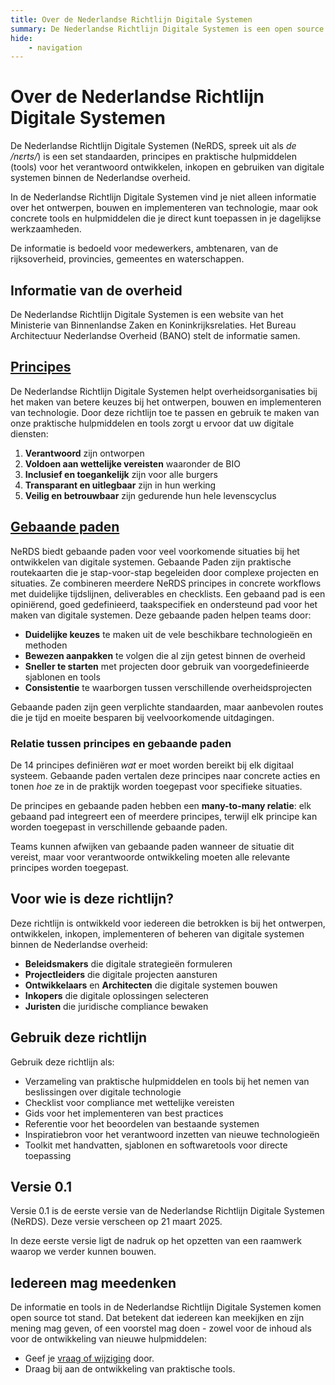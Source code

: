 ```yaml
---
title: Over de Nederlandse Richtlijn Digitale Systemen
summary: De Nederlandse Richtlijn Digitale Systemen is een open source website van het Ministerie van Binnenlandse Zaken.
hide:
    - navigation
---
```


# Over de Nederlandse Richtlijn Digitale Systemen

De Nederlandse Richtlijn Digitale Systemen (NeRDS, spreek uit als _de /nɛrts/_) is een set standaarden, principes en
praktische hulpmiddelen (tools) voor het
verantwoord ontwikkelen, inkopen en gebruiken van digitale systemen binnen de Nederlandse overheid.

In de Nederlandse Richtlijn Digitale Systemen vind je niet alleen informatie over het ontwerpen, bouwen en
implementeren van technologie, maar ook concrete tools en hulpmiddelen die je direct kunt toepassen in je dagelijkse
werkzaamheden.

De informatie is bedoeld voor medewerkers, ambtenaren, van de rijksoverheid, provincies, gemeentes en waterschappen.

## Informatie van de overheid

De Nederlandse Richtlijn Digitale Systemen is een website van het Ministerie van Binnenlandse Zaken en
Koninkrijksrelaties. Het Bureau Architectuur Nederlandse Overheid (BANO) stelt de informatie samen.

## [Principes](../principes/index.md)

De Nederlandse Richtlijn Digitale Systemen helpt overheidsorganisaties bij het maken van betere keuzes bij het
ontwerpen, bouwen en implementeren van technologie.
Door deze richtlijn toe te passen en gebruik te maken van onze praktische hulpmiddelen en tools zorgt u ervoor dat uw
digitale diensten:

1. **Verantwoord** zijn ontworpen
2. **Voldoen aan wettelijke vereisten** waaronder de BIO
3. **Inclusief en toegankelijk** zijn voor alle burgers
4. **Transparant en uitlegbaar** zijn in hun werking
5. **Veilig en betrouwbaar** zijn gedurende hun hele levenscyclus

## [Gebaande paden](../gebaande-paden/index.md)

NeRDS biedt gebaande paden voor veel voorkomende situaties bij het ontwikkelen van digitale systemen. Gebaande Paden zijn praktische routekaarten die je stap-voor-stap begeleiden door complexe projecten en situaties. Ze combineren meerdere NeRDS principes in concrete workflows met duidelijke tijdslijnen, deliverables en checklists. Een gebaand pad is een opiniërend, goed gedefinieerd, taakspecifiek en ondersteund pad voor het maken van digitale systemen.
Deze gebaande paden helpen teams door:

- **Duidelijke keuzes** te maken uit de vele beschikbare technologieën en methoden
- **Bewezen aanpakken** te volgen die al zijn getest binnen de overheid
- **Sneller te starten** met projecten door gebruik van voorgedefinieerde sjablonen en tools
- **Consistentie** te waarborgen tussen verschillende overheidsprojecten

Gebaande paden zijn geen verplichte standaarden, maar aanbevolen routes die je tijd en moeite besparen bij veelvoorkomende uitdagingen.

### Relatie tussen principes en gebaande paden

De 14 principes definiëren _wat_ er moet worden bereikt bij elk digitaal systeem. Gebaande paden vertalen deze principes naar concrete acties en tonen _hoe_ ze in de praktijk worden toegepast voor specifieke situaties.

De principes en gebaande paden hebben een **many-to-many relatie**: elk gebaand pad integreert een of meerdere principes, terwijl elk principe kan worden toegepast in verschillende gebaande paden.

Teams kunnen afwijken van gebaande paden wanneer de situatie dit vereist, maar voor verantwoorde ontwikkeling moeten alle relevante principes worden toegepast.

## Voor wie is deze richtlijn?

Deze richtlijn is ontwikkeld voor iedereen die betrokken is bij het ontwerpen, ontwikkelen, inkopen, implementeren of
beheren van digitale systemen binnen de Nederlandse overheid:

- **Beleidsmakers** die digitale strategieën formuleren
- **Projectleiders** die digitale projecten aansturen
- **Ontwikkelaars** en **Architecten** die digitale systemen bouwen
- **Inkopers** die digitale oplossingen selecteren
- **Juristen** die juridische compliance bewaken

## Gebruik deze richtlijn

Gebruik deze richtlijn als:

- Verzameling van praktische hulpmiddelen en tools bij het nemen van beslissingen over digitale technologie
- Checklist voor compliance met wettelijke vereisten
- Gids voor het implementeren van best practices
- Referentie voor het beoordelen van bestaande systemen
- Inspiratiebron voor het verantwoord inzetten van nieuwe technologieën
- Toolkit met handvatten, sjablonen en softwaretools voor directe toepassing

## Versie 0.1

Versie 0.1 is de eerste versie van de Nederlandse Richtlijn Digitale Systemen (NeRDS).
Deze versie verscheen op 21 maart 2025.

In deze eerste versie ligt de nadruk op het opzetten van een raamwerk waarop we verder kunnen bouwen.

## Iedereen mag meedenken

De informatie en tools in de Nederlandse Richtlijn Digitale Systemen komen open source tot stand. Dat betekent dat
iedereen kan meekijken en zijn mening mag geven, of een voorstel mag doen - zowel voor de inhoud als voor de
ontwikkeling van nieuwe hulpmiddelen:

- Geef je [vraag of wijziging](CONTRIBUTING.md) door.
- Draag bij aan de ontwikkeling van praktische tools.
